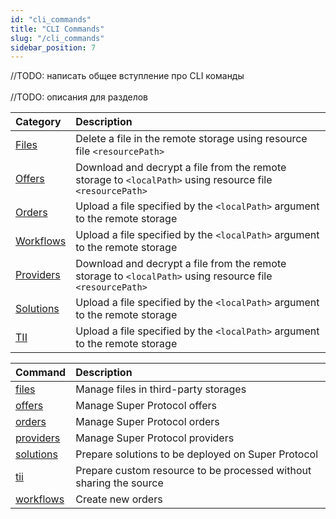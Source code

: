 ```yaml
---
id: "cli_commands"
title: "CLI Commands"
slug: "/cli_commands"
sidebar_position: 7
---
```


<Highlight color="red">//TODO: написать общее вступление про CLI команды</Highlight>
<br></br>
<Highlight color="red">//TODO: описания для разделов</Highlight>

| **Category**                                     |**Description**|
|:-------------------------------------------------| :- |
| [Files](/developers/cli_commands/files/)         |Delete a file in the remote storage using resource file `<resourcePath>`|
| [Offers](/developers/cli_commands/offers/)       |Download and decrypt a file from the remote storage to `<localPath>` using resource file `<resourcePath>`|
| [Orders](/developers/cli_commands/orders/)       |Upload a file specified by the `<localPath>` argument to the remote storage|
| [Workflows](/developers/cli_commands/workflows/) |Upload a file specified by the `<localPath>` argument to the remote storage|
| [Providers](/developers/cli_commands/providers/) |Download and decrypt a file from the remote storage to `<localPath>` using resource file `<resourcePath>`|
| [Solutions](/developers/cli_commands/solutions/) |Upload a file specified by the `<localPath>` argument to the remote storage|
| [TII](/developers/cli_commands/tii/)             |Upload a file specified by the `<localPath>` argument to the remote storage|




|**Command**|**Description**|
| :- | :- |
|[files](/testnet/cli/commands/files)|Manage files in third-party storages|
|[offers](/testnet/cli/commands/offers)|Manage Super Protocol offers|
|[orders](/testnet/cli/commands/orders)|Manage Super Protocol orders|
|[providers](/testnet/cli/commands/providers)|Manage Super Protocol providers|
|[solutions](/testnet/cli/commands/solutions)|Prepare solutions to be deployed on Super Protocol|
|[tii](/testnet/cli/commands/tii)|Prepare custom resource to be processed without sharing the source|
|[workflows](/testnet/cli/commands/workflows)|Create new orders|